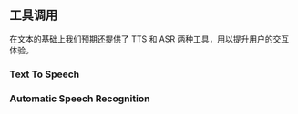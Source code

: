## 工具调用

在文本的基础上我们预期还提供了 TTS 和 ASR 两种工具，用以提升用户的交互体验。

### Text To Speech

### Automatic Speech Recognition
